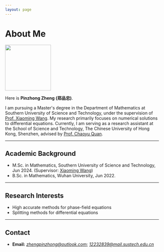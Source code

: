 ```yaml
---
layout: page
---
```


# About Me

<img src="https://zhengpinzhong.github.io/zpz.jpg" class="floatpic" height="150" >

Here is **Pinzhong Zheng (郑品忠)**.

I am pursuing a Master's degree in the Department of Mathematics at Southern University of Science and Technology, under the supervision of [Prof. Xiaoming Wang](https://sites.mst.edu/wangxiaoming/). My research primarily focuses on numerical solutions to differential equations. Currently, I am serving as a research assistant at the School of Science and Technology, The Chinese University of Hong Kong, Shenzhen, advised by [Prof. Chaoyu Quan](https://sites.google.com/site/quanchaoyu/home).

---

## Academic Background

- M.Sc. in Mathematics, Southern University of Science and Technology, Jun 2024. (Supervisor: [Xiaoming Wang](https://sites.mst.edu/wangxiaoming/))
- B.Sc. in Mathematics, Wuhan University, Jun 2022.

---

## Research Interests

- High accurate methods for phase-field equations
- Splitting methods for differential equations

---

## Contact

- **Email:** *zhengpinzhong@outlook.com*; *12232839@mail.sustech.edu.cn*
